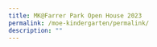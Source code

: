 ```yaml
---
title: MK@Farrer Park Open House 2023
permalink: /moe-kindergarten/permalink/
description: ""
---
```

